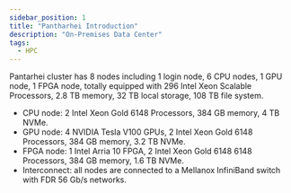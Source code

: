 ```yaml
---
sidebar_position: 1
title: "Pantharhei Introduction"
description: "On-Premises Data Center"
tags:
  - HPC
---
```


Pantarhei cluster has 8 nodes including 1 login node, 6 CPU nodes, 1 GPU node, 1 FPGA node, totally equipped with 296 Intel Xeon Scalable Processors, 2.8 TB memory, 32 TB local storage, 108 TB file system.
- CPU node: 2 Intel Xeon Gold 6148 Processors, 384 GB memory, 4 TB NVMe.
- GPU node: 4 NVIDIA Tesla V100 GPUs, 2 Intel Xeon Gold 6148 Processors, 384 GB memory, 3.2 TB NVMe.
- FPGA node: 1 Intel Arria 10 FPGA, 2 Intel Xeon Gold 6148 6148 Processors, 384 GB memory, 1.6 TB NVMe.
- Interconnect: all nodes are connected to a Mellanox InfiniBand switch with FDR 56 Gb/s networks.

